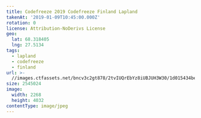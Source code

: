 ```yaml
---
title: Codefreeze 2019 Codefreeze Finland Lapland
takenAt: '2019-01-09T10:45:00.000Z'
rotation: 0
license: Attribution-NoDerivs License
geo:
  lat: 68.318405
  lng: 27.5134
tags:
  - lapland
  - codefreeze
  - finland
url: >-
  //images.ctfassets.net/bncv3c2gt878/2tvIUQrEbYz8iUBJUH3W30/1d015434be8d21547dec6a0f9738f407/codefreeze-2019-codefreeze-finland-lapland_45822739255_o
size: 2545024
image:
  width: 2268
  height: 4032
contentType: image/jpeg
---
```


